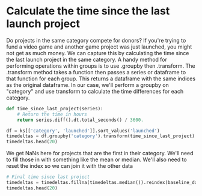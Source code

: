 # Calculate the time since the last launch project
Do projects in the same category compete for donors? If you're trying to fund a video game and another game project was just launched, you might not get as much money. We can capture this by calculating the time since the last launch project in the same category.
A handy method for performing operations within groups is to use .groupby then .transform. The .transform method takes a function then passes a series or dataframe to that function for each group. This returns a dataframe with the same indices as the original dataframe. In our case, we'll perform a groupby on "category" and use transform to calculate the time differences for each category.

```python
def time_since_last_project(series):
    # Return the time in hours
    return series.diff().dt.total_seconds() / 3600.

df = ks[['category', 'launched']].sort_values('launched')
timedeltas = df.groupby('category').transform(time_since_last_project)
timedeltas.head(20)
```
We get NaNs here for projects that are the first in their category. We'll need to fill those in with something like the mean or median. We'll also need to reset the index so we can join it with the other data
```python
# Final time since last project
timedeltas = timedeltas.fillna(timedeltas.median()).reindex(baseline_data.index)
timedeltas.head(20)
```
